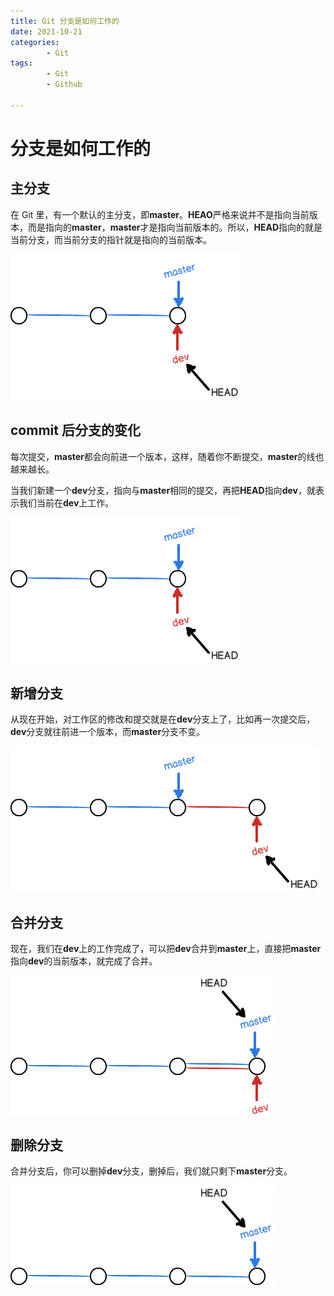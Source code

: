 ```yaml
---
title: Git 分支是如何工作的
date: 2021-10-21
categories:
        - Git
tags:
        - Git
        - Github

---
```


# 分支是如何工作的

## 主分支

在 Git 里，有一个默认的主分支，即**master**。**HEAO**严格来说并不是指向当前版本，而是指向的**master**，**master**才是指向当前版本的。所以，**HEAD**指向的就是当前分支，而当前分支的指针就是指向的当前版本。

![分支1](%E5%88%86%E6%94%AF%E6%98%AF%E5%A6%82%E4%BD%95%E5%B7%A5%E4%BD%9C%E7%9A%84.assets/%E5%88%86%E6%94%AF2.png)

## commit 后分支的变化

每次提交，**master**都会向前进一个版本，这样，随着你不断提交，**master**的线也越来越长。

当我们新建一个**dev**分支，指向与**master**相同的提交，再把**HEAD**指向**dev**，就表示我们当前在**dev**上工作。

![分支2](%E5%88%86%E6%94%AF%E6%98%AF%E5%A6%82%E4%BD%95%E5%B7%A5%E4%BD%9C%E7%9A%84.assets/%E5%88%86%E6%94%AF2-16290157265281.png)

## 新增分支

从现在开始，对工作区的修改和提交就是在**dev**分支上了，比如再一次提交后，**dev**分支就往前进一个版本，而**master**分支不变。

![分支3](%E5%88%86%E6%94%AF%E6%98%AF%E5%A6%82%E4%BD%95%E5%B7%A5%E4%BD%9C%E7%9A%84.assets/%E5%88%86%E6%94%AF3.png)

## 合并分支

现在，我们在**dev**上的工作完成了，可以把**dev**合并到**master**上，直接把**master**指向**dev**的当前版本，就完成了合并。

![分支4](%E5%88%86%E6%94%AF%E6%98%AF%E5%A6%82%E4%BD%95%E5%B7%A5%E4%BD%9C%E7%9A%84.assets/%E5%88%86%E6%94%AF4.png)

## 删除分支

合并分支后，你可以删掉**dev**分支，删掉后，我们就只剩下**master**分支。

![分支7](%E5%88%86%E6%94%AF%E6%98%AF%E5%A6%82%E4%BD%95%E5%B7%A5%E4%BD%9C%E7%9A%84.assets/%E5%88%86%E6%94%AF7.png)
